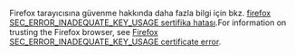 <span data-ttu-id="db537-101">Firefox tarayıcısına güvenme hakkında daha fazla bilgi için bkz. [firefox SEC_ERROR_INADEQUATE_KEY_USAGE sertifika hatası](xref:security/enforcing-ssl#trust-ff).</span><span class="sxs-lookup"><span data-stu-id="db537-101">For information on trusting the Firefox browser, see [Firefox SEC_ERROR_INADEQUATE_KEY_USAGE certificate error](xref:security/enforcing-ssl#trust-ff).</span></span>